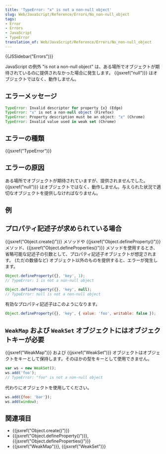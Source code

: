 ```yaml
---
title: 'TypeError: "x" is not a non-null object'
slug: Web/JavaScript/Reference/Errors/No_non-null_object
tags:
- Error
- Errors
- JavaScript
- TypeError
translation_of: Web/JavaScript/Reference/Errors/No_non-null_object
---
```

{{JSSidebar("Errors")}}

JavaScript の例外 "is not a non-null object" は、ある場所でオブジェクトが期待されているのに提供されなかった場合に発生します。 {{jsxref("null")}} はオブジェクトではなく、動作しません。

## エラーメッセージ

```js
TypeError: Invalid descriptor for property {x} (Edge)
TypeError: "x" is not a non-null object (Firefox)
TypeError: Property description must be an object: "x" (Chrome)
TypeError: Invalid value used in weak set (Chrome)
```

## エラーの種類

{{jsxref("TypeError")}}

## エラーの原因

ある場所でオブジェクトが期待されていますが、提供されませんでした。 {{jsxref("null")}} はオブジェクトではなく、動作しません。与えられた状況で適切なオブジェクトを提供しなければなりません。

## 例

## プロパティ記述子が求められている場合

{{jsxref("Object.create()")}} メソッドや {{jsxref("Object.defineProperty()")}} メソッド、{{jsxref("Object.defineProperties()")}} メソッドを使用するとき、省略可能な記述子の引数として、プロパティ記述子オブジェクトが想定されます。 (ただの数値など) オブジェクト以外のものを提供すると、エラーが発生します。

```js example-bad
Object.defineProperty({}, 'key', 1);
// TypeError: 1 is not a non-null object

Object.defineProperty({}, 'key', null);
// TypeError: null is not a non-null object
```

有効なプロパティ記述子はこのようになります。

```js example-good
Object.defineProperty({}, 'key', { value: 'foo', writable: false });
```

## `WeakMap` および `WeakSet` オブジェクトにはオブジェクトキーが必要

{{jsxref("WeakMap")}} および {{jsxref("WeakSet")}} オブジェクトはオブジェクトをキーとして保持します。そのほかの型をキーとして使用できません。

```js example-bad
var ws = new WeakSet();
ws.add('foo');
// TypeError: "foo" is not a non-null object
```

代わりにオブジェクトを使用してください。

```js example-good
ws.add({foo: 'bar'});
ws.add(window);
```

## 関連項目

- {{jsxref("Object.create()")}}
- {{jsxref("Object.defineProperty()")}}, {{jsxref("Object.defineProperties()")}}
- {{jsxref("WeakMap")}}, {{jsxref("WeakSet")}}
